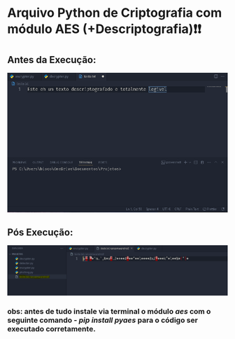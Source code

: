 # Arquivo Python de Criptografia com módulo AES (+Descriptografia)❗❗

## Antes da Execução: 

![image alt](https://github.com/AgainSantos/cibersecurity-desafio-ransomware/blob/master/antes.png?raw=true)

## Pós Execução:

![image alt](https://github.com/AgainSantos/cibersecurity-desafio-ransomware/blob/master/posransom.png?raw=true)

### obs: antes de tudo instale via terminal o módulo _aes_ com o seguinte comando - *pip install pyaes* para o código ser executado corretamente.
